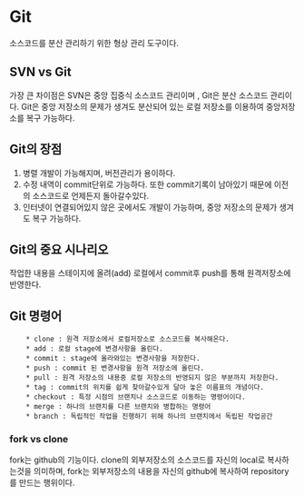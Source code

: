 # Git
소스코드를 분산 관리하기 위한 형상 관리 도구이다.

## SVN vs Git
가장 큰 차이점은 SVN은 중앙 집중식 소스코드 관리이며 , Git은 분산 소스코드 관리이다.
Git은 중앙 저장소의 문제가 생겨도 분산되어 있는 로컬 저장소를 이용하여 중앙저장소를 복구 가능하다.

## Git의 장점
1. 병렬 개발이 가능해지며, 버전관리가 용이하다.
2. 수정 내역이 commit단위로 가능하다. 또한 commit기록이 남아있기 때문에 이전의 소스코드로 언제든지 돌아갈수있다.
3. 인터넷이 연결되어있지 않은 곳에서도 개발이 가능하며, 중앙 저장소의 문제가 생겨도 복구 가능하다.

## Git의 중요 시나리오
작업한 내용을 스테이지에 올려(add) 로컬에서 commit후 push를 통해 원격저장소에 반영한다.

## Git 명령어
```
    * clone : 원격 저장소에서 로컬저장소로 소스코드를 복사해온다.
    * add : 로컬 stage에 변경사항을 올린다.
    * commit : stage에 올라와있는 변경사항을 저장한다.
    * push : commit 된 변경사항을 원격 저장소에 올린다.
    * pull : 원격 저장소의 내용중 로컬 저장소의 반영되지 않은 부분까지 저장한다.
    * tag : commit의 위치를 쉽게 찾아갈수있게 달아 놓은 이름표의 개념이다.
    * checkout : 특정 시점의 브랜치나 소스코드로 이동하는 명령어이다.
    * merge : 하나의 브랜치를 다른 브랜치와 병합하는 명령어
    * branch : 독립적인 작업을 진행하기 위해 하나의 브랜치에서 독립된 작업공간
```

### fork vs clone
fork는 github의 기능이다. clone의 외부저장소의 소스코드를 자신의 local로 복사하는것을 의미하며,
fork는 외부저장소의 내용을 자신의 github에 복사하여 repository를 만드는 행위이다.
